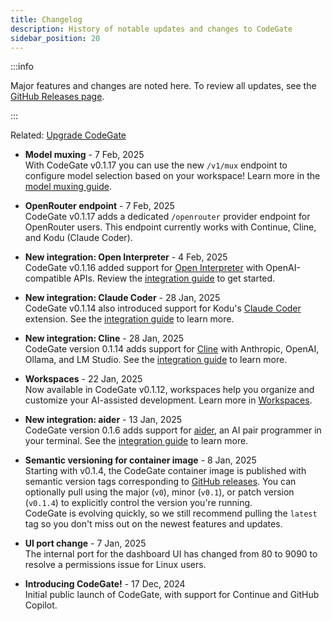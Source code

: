 ```yaml
---
title: Changelog
description: History of notable updates and changes to CodeGate
sidebar_position: 20
---
```


:::info

Major features and changes are noted here. To review all updates, see the
[GitHub Releases page](https://github.com/stacklok/codegate/releases).

:::

Related: [Upgrade CodeGate](../how-to/install.md#upgrade-codegate)

- **Model muxing** - 7 Feb, 2025\
  With CodeGate v0.1.17 you can use the new `/v1/mux` endpoint to configure
  model selection based on your workspace! Learn more in the
  [model muxing guide](../features/muxing.md).

- **OpenRouter endpoint** - 7 Feb, 2025\
  CodeGate v0.1.17 adds a dedicated `/openrouter` provider endpoint for
  OpenRouter users. This endpoint currently works with Continue, Cline, and Kodu
  (Claude Coder).

- **New integration: Open Interpreter** - 4 Feb, 2025\
  CodeGate v0.1.16 added support for
  [Open Interpreter](https://github.com/openinterpreter/open-interpreter) with
  OpenAI-compatible APIs. Review the
  [integration guide](../integrations/open-interpreter.mdx) to get started.

- **New integration: Claude Coder** - 28 Jan, 2025\
  CodeGate v0.1.14 also introduced support for Kodu's
  [Claude Coder](https://www.kodu.ai/extension) extension. See the
  [integration guide](../integrations/kodu.mdx) to learn more.

- **New integration: Cline** - 28 Jan, 2025\
  CodeGate version 0.1.14 adds support for [Cline](https://cline.bot/) with
  Anthropic, OpenAI, Ollama, and LM Studio. See the
  [integration guide](../integrations/cline.mdx) to learn more.

- **Workspaces** - 22 Jan, 2025\
  Now available in CodeGate v0.1.12, workspaces help you organize and customize
  your AI-assisted development. Learn more in
  [Workspaces](../features/workspaces.mdx).

- **New integration: aider** - 13 Jan, 2025\
  CodeGate version 0.1.6 adds support for [aider](https://aider.chat/), an AI
  pair programmer in your terminal. See the
  [integration guide](../integrations/aider.mdx) to learn more.

- **Semantic versioning for container image** - 8 Jan, 2025\
  Starting with v0.1.4, the CodeGate container image is published with semantic
  version tags corresponding to
  [GitHub releases](https://github.com/stacklok/codegate/releases). You can
  optionally pull using the major (`v0`), minor (`v0.1`), or patch version
  (`v0.1.4`) to explicitly control the version you're running. \
  CodeGate is evolving quickly, so we still recommend pulling the `latest` tag
  so you don't miss out on the newest features and updates.

- **UI port change** - 7 Jan, 2025\
  The internal port for the dashboard UI has changed from 80 to 9090 to resolve
  a permissions issue for Linux users.

- **Introducing CodeGate!** - 17 Dec, 2024\
  Initial public launch of CodeGate, with support for Continue and GitHub
  Copilot.
